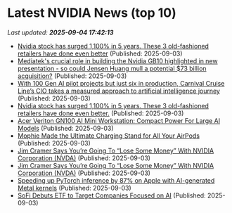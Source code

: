 # Latest NVIDIA News (top 10)
_Last updated: **2025-09-04 17:42:13**_

- [Nvidia stock has surged 1,100% in 5 years. These 3 old-fashioned retailers have done even better](https://biztoc.com/x/a4116633ffa383a0) (Published: 2025-09-03)
- [Mediatek's crucial role in building the Nvidia GB10 highlighted in new presentation - so could Jensen Huang mull a potential $73 billion acquisition?](https://www.techradar.com/pro/mediateks-crucial-role-in-building-the-nvidia-gb10-highlighted-in-new-presentation-so-could-jensen-mull-a-potential-usd73-billion-acquisition) (Published: 2025-09-03)
- [With 100 Gen AI pilot projects but just six in production, Carnival Cruise Line’s CIO takes a measured approach to artificial intelligence journey](https://fortune.com/2025/09/03/with-100-gen-ai-pilot-projects-but-just-six-in-production-carnival-cruise-lines-cio-takes-a-measured-approach-to-artificial-intelligence-journey/) (Published: 2025-09-03)
- [Nvidia stock has surged 1,100% in 5 years. These 3 old-fashioned retailers have done even better.](https://consent.yahoo.com/v2/collectConsent?sessionId=1_cc-session_d94ac288-44ca-4b2b-8e39-c7b2a471f5a1) (Published: 2025-09-03)
- [Acer Veriton GN100 AI Mini Workstation: Compact Power For Large AI Models](https://www.ubergizmo.com/2025/09/acer-veriton-gn100-ai/) (Published: 2025-09-03)
- [Mophie Made the Ultimate Charging Stand for All Your AirPods](https://gizmodo.com/mophie-made-the-ultimate-charging-stand-for-all-your-airpods-2000652888) (Published: 2025-09-03)
- [Jim Cramer Says You’re Going To “Lose Some Money” With NVIDIA Corporation (NVDA)](https://biztoc.com/x/f8c8b3fe4310494a) (Published: 2025-09-03)
- [Jim Cramer Says You’re Going To “Lose Some Money” With NVIDIA Corporation (NVDA)](https://finance.yahoo.com/news/jim-cramer-says-going-lose-170629468.html) (Published: 2025-09-03)
- [Speeding up PyTorch inference by 87% on Apple with AI-generated Metal kernels](https://gimletlabs.ai/blog/blog/ai-generated-metal-kernels) (Published: 2025-09-03)
- [SoFi Debuts ETF to Target Companies Focused on AI](http://www.pymnts.com/news/investment-tracker/2025/sofi-debuts-etf-to-target-companies-focused-on-ai/) (Published: 2025-09-03)
